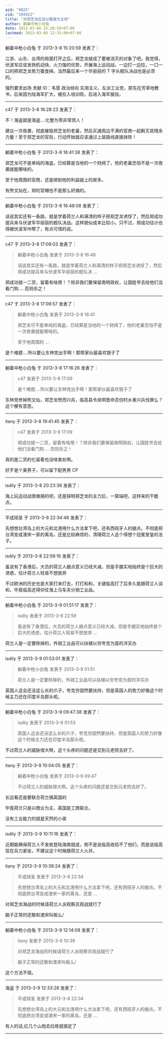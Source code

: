 ```yaml
---
aid: "9025"
zid: "104922"
title: "对郑芝龙应该以蚕食为主吧"
author: 躺着中枪小白兔
date: 2013-03-08 15:20:59+07:00
lastmod: 2013-03-09 12:33:00+07:00
---
```


躺着中枪小白兔 于 2013-3-8 15:20:59 发表了：

江浙、山东、台湾的局面打开之后，郑芝龙就成了要被消灭的对象了吧。我觉得，伏波军应该发扬机动快、火力强的优势，开展海上运动战，一边打一边拉，一口一口的把郑芝龙势力蚕食掉。当然最后来一个华丽丽的 T 字头舰队决战也是必须的。

强烈要求出场 贡献 ID：韦垦 政治倾向 实用主义、左派工业党，原先在芳草地教书，后来因为陆海军扩大，被拉入培训班，后进入海军服役。

---

c47 于 2013-3-8 16:28:23 发表了：

不！海盗就是海盗....化整为零非常烦人！

建议一次夜袭，彻底摧毁郑芝龙的老巢，然后买通周边不满的官商一起剿灭其残余力量！至于郑芝龙的官衔，行动开始就应该通过上层路线直接抹除！

---

躺着中枪小白兔 于 2013-3-8 16:41:38 发表了：

郑芝龙可不是单纯的海盗，已经算是当地的一个财阀了，他的老巢恐怕不是一次夜袭就能哪啥的。

至于他周围的官商，还是绑到他的利益链上的居多。

有熊文灿在，郑的官帽也不是那么好摘的。

---

躺着中枪小白兔 于 2013-3-8 16:48:08 发表了：

话说其实还有一条路，就是学着荷兰人和满清的样子把郑芝龙诱俘了，然后郑成功提兵来与伏波军华丽丽的舰队决战。这样貌似成本比较小。只不过，郑成功估计也得被伏波军咔嚓了，有点可惜的说。

---

c47 于 2013-3-8 17:09:03 发表了：

> 躺着中枪小白兔 发表于 2013-3-8 16:48
>
> 话说其实还有一条路，就是学着荷兰人和满清的样子把郑芝龙诱俘了，然后郑成功提兵来与伏波军华丽丽的舰队决 ...

郑成功就一二货，留着有啥用！？除非我们要保留南明政权，让国姓爷去给他们当看门狗.....否则杀之！

---

c47 于 2013-3-8 17:09:57 发表了：

> 躺着中枪小白兔 发表于 2013-3-8 16:41
>
> 郑芝龙可不是单纯的海盗，已经算是当地的一个财阀了，他的老巢恐怕不是一次夜袭就能哪啥的。
>
> 至于他周围的 ...

是个难题....所以要让东林党出手啊！那帮家伙最喜欢银子了

---

躺着中枪小白兔 于 2013-3-8 17:16:26 发表了：

> c47 发表于 2013-3-8 17:09
>
> 是个难题....所以要让东林党出手啊！那帮家伙最喜欢银子了

东林党参掉熊文灿，郑芝龙愤而兴兵，临高县令吴明晋命百仞村乡勇兴兵伐罪么？这个梗有意思。

---

itany 于 2013-3-8 19:41:45 发表了：

> c47 发表于 2013-3-8 17:09
>
> 郑成功就一二货，留着有啥用！？除非我们要保留南明政权，让国姓爷去给他们当看门狗.....否则杀之！

真的是二货的化留着也没啥害处啊。

好歹是个美男子，可以留下配男男 CP

---

isdily 于 2013-3-8 20:23:36 发表了：

海上玩运动战很难搞的吧，还是探明郑芝龙的主力后，一窝端吧，这样来的干脆点。

---

平成球圣 于 2013-3-8 22:34:46 发表了：

先想想台湾岛上的大元和北港用什么方法拿下吧，还有西班牙人的据点。不彻底把台湾变成澳宋一家的离岛，还是比较麻烦的，清理荷兰人这个得想个冠冕堂皇的法子。

---

isdily 于 2013-3-8 22:59:16 发表了：

虽说有了香港后，大员的荷兰人据点意义已经大减，但是手握实地始终是个巨大的诱惑，估计荷兰人轻易不想放弃

不过欧洲的历史也是大家打来打去，打打和和，关键临高打了后多久能跟荷兰人谈和，毕竟临高还得仰仗海上马车夫分销工业品。

---

躺着中枪小白兔 于 2013-3-9 01:51:17 发表了：

> isdily 发表于 2013-3-8 22:59
>
> 虽说有了香港后，大员的荷兰人据点意义已经大减，但是手握实地始终是个巨大的诱惑，估计荷兰人轻易不想放弃 ...

荷兰人是一定要除掉的，外销工业品可以扶植以穷夸克为首的洋买办

---

isdily 于 2013-3-9 01:53:01 发表了：

> 躺着中枪小白兔 发表于 2013-3-9 01:51
>
> 荷兰人是一定要除掉的，外销工业品可以扶植以穷夸克为首的洋买办

英国人这会还没这么长的爪子，夸克穷固然要扶持，但是英国人的势力好像这个时候主力还在印度半岛那头呢。

---

躺着中枪小白兔 于 2013-3-9 09:47:38 发表了：

> isdily 发表于 2013-3-9 01:53
>
> 英国人这会还没这么长的爪子，夸克穷固然要扶持，但是英国人的势力好像这个时候主力还在印度半岛那头呢。

不过荷兰人的威胁很大啊，这个头疼的问题还是交到元老院去好了。

---

itany 于 2013-3-9 10:04:05 发表了：

> 躺着中枪小白兔 发表于 2013-3-9 09:47
>
> 不过荷兰人的威胁很大啊，这个头疼的问题还是交到元老院去好了。

长远看还是要联合荷兰搞英国的

毕竟荷兰只是以商业为主，英国是工商联合。

没有工业能力的就是天然的小弟

---

isdily 于 2013-3-9 10:11:16 发表了：

近期能确保荷兰人不发疯登陆海南就成，倒不是说临高收拾不了他们，而是说临高现在兵力紧张，不建议这个时候跟荷兰人火并。

---

itany 于 2013-3-9 10:39:24 发表了：

> 平成球圣 发表于 2013-3-8 22:34
>
> 先想想台湾岛上的大元和北港用什么方法拿下吧，还有西班牙人的据点。不彻底把台湾变成澳宋一家的离岛，还是 ...

对郑芝龙海战的时候请荷兰人派观察员观战就行了

脑子正常的还敢和澳宋叫板么/

---

躺着中枪小白兔 于 2013-3-9 12:14:08 发表了：

> itany 发表于 2013-3-9 10:39
>
> 对郑芝龙海战的时候请荷兰人派观察员观战就行了
>
> 脑子正常的还敢和澳宋叫板么/

这个方法不错。

---

海盗 于 2013-3-9 12:33:28 发表了：

> 平成球圣 发表于 2013-3-8 22:34
>
> 先想想台湾岛上的大元和北港用什么方法拿下吧，还有西班牙人的据点。不彻底把台湾变成澳宋一家的离岛，还是 ...

有人的话,扛几个山炮去拉练就搞定了

---
